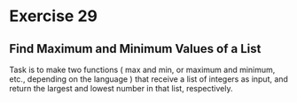 # Exercise 29

## Find Maximum and Minimum Values of a List

Task is to make two functions ( max and min, or maximum and minimum, etc., depending on the language ) that receive a list of integers as input, and return the largest and lowest number in that list, respectively.
